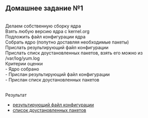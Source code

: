 <h2>Домашнее задание №1</h2><br>
Делаем собственную сборку ядра<br>
Взять любую версию ядра с kernel.org<br>
Подложить файл конфигурации ядра<br>
Собрать ядро (попутно доставляя необходимые пакеты)<br>
Прислать результирующий файл конфигурации<br>
Прислать списк доустановленных пакетов, взять его можно из /var/log/yum.log<br>
Критерии оценки <br>
- Ядро собрано<br>
- Прислан результирующий файл конфигурации<br>
- Прислан списк доустановленных пакетов <br><br>

Результат <br>
- [результирующий файл конфигурации](.config)<br>
- [список доустановленных пакетов](yum.log)
